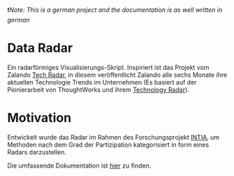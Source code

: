 ❗*Note: This is a german project and the documentation is as well written in german*

# Data Radar

Ein radarförmiges Visualisierungs-Skript. Inspiriert ist das Projekt vom Zalando [Tech
Radar](http://zalando.github.io/tech-radar/), in diesem veröffentlicht Zalando alle sechs Monate ihre aktuellen Technologie Trends im Unternehmen (Es basiert auf der Pionierarbeit von ThoughtWorks und ihrem [Technology Radar](https://www.thoughtworks.com/radar)). 


# Motivation

Entwickelt wurde das Radar im Rahmen des Forschungsprojekt [INTIA](https://dites.web.th-koeln.de/forschung/projekte/intia/), um Methoden nach dem Grad der Partizipation kategorisiert in form eines Radars darzustellen.


Die umfassende Dokumentation ist [hier](https://flnkln.github.io) zu finden.

